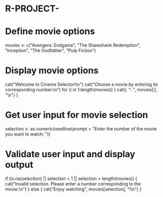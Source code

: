 # R-PROJECT-
# Define movie options
movies <- c("Avengers: Endgame", "The Shawshank Redemption", "Inception", "The Godfather", "Pulp Fiction")

# Display movie options
cat("Welcome to Cinema Selector!\n")
cat("Choose a movie by entering its corresponding number:\n")
for (i in 1:length(movies)) {
  cat(i, ": ", movies[i], "\n")
}

# Get user input for movie selection
selection <- as.numeric(readline(prompt = "Enter the number of the movie you want to watch: "))

# Validate user input and display output
if (is.na(selection) || selection < 1 || selection > length(movies)) {
  cat("Invalid selection. Please enter a number corresponding to the movie.\n")
} else {
  cat("Enjoy watching", movies[selection], "!\n")
} 
